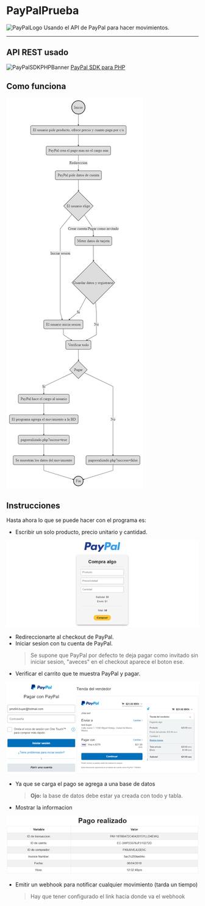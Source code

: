 # PayPalPrueba
![PayPalLogo](https://complyadvantage.com/wp-content/uploads/2015/04/paypal.png)
Usando el API de PayPal para hacer movimientos.

-----------------------

## API REST usado
![PayPalSDKPHPBanner](https://raw.githubusercontent.com/wiki/paypal/PayPal-PHP-SDK/images/homepage.jpg)
[PayPal SDK para PHP](https://paypal.github.io/PayPal-PHP-SDK/)

## Como funciona
![UML](assets/img/uml.png)

## Instrucciones
Hasta ahora lo que se puede hacer con el programa es:
- Escribir un solo producto, precio unitario y cantidad.

![index](assets/img/index.png)

- Redireccionarte al checkout de PayPal.
- Iniciar sesion con tu cuenta de PayPal.
    > Se supone que PayPal por defecto te deja pagar como invitado sin iniciar sesion, "aveces" en el checkout aparece el boton ese.
- Verificar el carrito que te muestra PayPal y pagar.

![checkout](assets/img/checkout.png)

- Ya que se carga el pago se agrega a una base de datos
    > **Ojo:** la base de datos debe estar ya creada con todo y tabla.
- Mostrar la informacion

![pagorealizado](assets/img/pagorealizado.png)

- Emitir un webhook para notificar cualquier movimiento (tarda un tiempo)
    > Hay que tener configurado el link hacia donde va el webhook